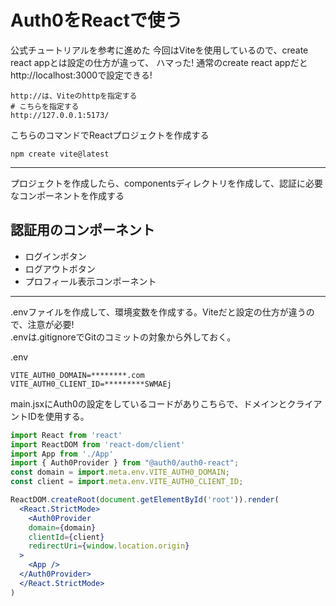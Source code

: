 # Auth0をReactで使う
公式チュートリアルを参考に進めた
今回はViteを使用しているので、create react appとは設定の仕方が違って、
ハマった!
通常のcreate react appだとhttp://localhost:3000で設定できる!

```
http://は、Viteのhttpを指定する
# こちらを指定する
http://127.0.0.1:5173/
```

こちらのコマンドでReactプロジェクトを作成する
```
npm create vite@latest
```
---------

プロジェクトを作成したら、componentsディレクトリを作成して、認証に必要なコンポーネントを作成する

## 認証用のコンポーネント
- ログインボタン
- ログアウトボタン
- プロフィール表示コンポーネント

------

.envファイルを作成して、環境変数を作成する。Viteだと設定の仕方が違うので、注意が必要!<br>
.envは.gitignoreでGitのコミットの対象から外しておく。

.env
```
VITE_AUTH0_DOMAIN=********.com
VITE_AUTH0_CLIENT_ID=*********SWMAEj
```

main.jsxにAuth0の設定をしているコードがありこちらで、ドメインとクライアントIDを使用する。
```jsx
import React from 'react'
import ReactDOM from 'react-dom/client'
import App from './App'
import { Auth0Provider } from "@auth0/auth0-react";
const domain = import.meta.env.VITE_AUTH0_DOMAIN;
const client = import.meta.env.VITE_AUTH0_CLIENT_ID;

ReactDOM.createRoot(document.getElementById('root')).render(
  <React.StrictMode>
    <Auth0Provider
    domain={domain}
    clientId={client}
    redirectUri={window.location.origin}
  >
    <App />
  </Auth0Provider>
  </React.StrictMode>
)
```
